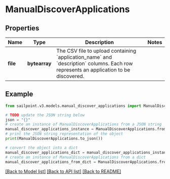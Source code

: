 # ManualDiscoverApplications


## Properties

Name | Type | Description | Notes
------------ | ------------- | ------------- | -------------
**file** | **bytearray** | The CSV file to upload containing &#x60;application_name&#x60; and &#x60;description&#x60; columns. Each row represents an application to be discovered. | 

## Example

```python
from sailpoint.v3.models.manual_discover_applications import ManualDiscoverApplications

# TODO update the JSON string below
json = "{}"
# create an instance of ManualDiscoverApplications from a JSON string
manual_discover_applications_instance = ManualDiscoverApplications.from_json(json)
# print the JSON string representation of the object
print(ManualDiscoverApplications.to_json())

# convert the object into a dict
manual_discover_applications_dict = manual_discover_applications_instance.to_dict()
# create an instance of ManualDiscoverApplications from a dict
manual_discover_applications_from_dict = ManualDiscoverApplications.from_dict(manual_discover_applications_dict)
```
[[Back to Model list]](../README.md#documentation-for-models) [[Back to API list]](../README.md#documentation-for-api-endpoints) [[Back to README]](../README.md)


